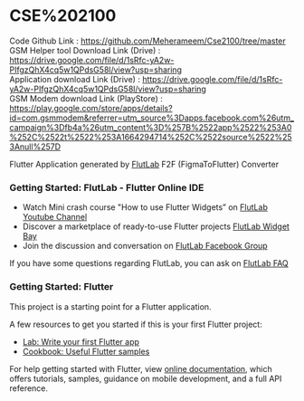 # CSE%202100

Code Github Link : https://github.com/Meherameem/Cse2100/tree/master<br/>
GSM Helper tool Download Link (Drive) : https://drive.google.com/file/d/1sRfc-yA2w-PIfgzQhX4cq5w1QPdsG58l/view?usp=sharing<br/>
Application download Link (Drive) : https://drive.google.com/file/d/1sRfc-yA2w-PIfgzQhX4cq5w1QPdsG58l/view?usp=sharing<br/>
GSM Modem download Link (PlayStore) : https://play.google.com/store/apps/details?id=com.gsmmodem&referrer=utm_source%3Dapps.facebook.com%26utm_campaign%3Dfb4a%26utm_content%3D%257B%2522app%2522%253A0%252C%2522t%2522%253A1664294714%252C%2522source%2522%253Anull%257D<br/>

Flutter Application generated by [FlutLab](https://flutlab.io) F2F (FigmaToFlutter) Converter

### Getting Started: FlutLab - Flutter Online IDE

- Watch Mini crash course "How to use Flutter Widgets” on [FlutLab Youtube Channel](https://www.youtube.com/channel/UC7ZOPQm4JFlvBc9WeynLX_g)
- Discover a marketplace of ready-to-use Flutter projects [FlutLab Widget Bay](https://widgetbay.flutlab.io/)
- Join the discussion and conversation on [FlutLab Facebook Group](https://www.facebook.com/groups/flutlab/)

If you have some questions regarding FlutLab, you can ask on [FlutLab FAQ](https://faq.flutlab.io/)

### Getting Started: Flutter

This project is a starting point for a Flutter application.

A few resources to get you started if this is your first Flutter project:

- [Lab: Write your first Flutter app](https://flutter.dev/docs/get-started/codelab)
- [Cookbook: Useful Flutter samples](https://flutter.dev/docs/cookbook)

For help getting started with Flutter, view
[online documentation](https://flutter.dev/docs), which offers tutorials,
samples, guidance on mobile development, and a full API reference.
